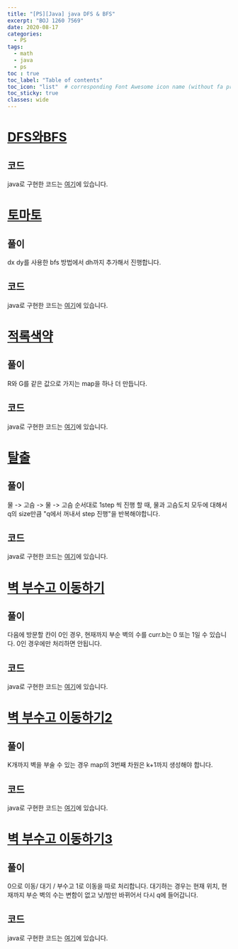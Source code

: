 ```yaml
---
title: "[PS][Java] java DFS & BFS"
excerpt: "BOJ 1260 7569"
date: 2020-08-17
categories:
  - PS
tags:
  - math
  - java
  - ps
toc : true
toc_label: "Table of contents"
toc_icon: "list"  # corresponding Font Awesome icon name (without fa prefix)
toc_sticky: true
classes: wide  
---
```


# [DFS와BFS](boj.kr/1260)
## 코드
java로 구현한 코드는 [여기](https://gist.github.com/niklasjang/073e2de4efe046636fcdb5fadfe449d7)에 있습니다.  

# [토마토](boj.kr/7569)
## 풀이
dx dy를 사용한 bfs 방법에서 dh까지 추가해서 진행합니다.  
## 코드
java로 구현한 코드는 [여기](https://gist.github.com/niklasjang/e0d7a46ecbf95378cf96a97816a887fb)에 있습니다.  

# [적록색약](boj.kr/10026)
## 풀이
R와 G를 같은 값으로 가지는 map을 하나 더 만듭니다. 
## 코드
java로 구현한 코드는 [여기](https://gist.github.com/niklasjang/ef68cfd8c08f7fb53dc60bfd92578ae4)에 있습니다.  

# [탈출](boj.kr/3055)
## 풀이
물 -> 고슴 -> 물 -> 고슴 순서대로 1step 씩 진행 할 때,
물과 고슴도치 모두에 대해서 q의 size만큼 "q에서 꺼내서 step 진행"을 반복해야합니다.  
## 코드
java로 구현한 코드는 [여기](https://gist.github.com/niklasjang/9aedc536c06ed257dabb8559c3a59317)에 있습니다.  

# [벽 부수고 이동하기](boj.kr/2206)
## 풀이
다음에 방문할 칸이 0인 경우, 현재까지 부순 벽의 수를 curr.b는 0 또는 1일 수 있습니다. 0인 경우에만 처리하면 안됩니다. 
## 코드
java로 구현한 코드는 [여기](https://gist.github.com/niklasjang/e70ea42f85f58236c7329069bc9f4c9f)에 있습니다.  


# [벽 부수고 이동하기2](boj.kr/14443)
## 풀이
K개까지 벽을 부술 수 있는 경우 map의 3번째 차원은 k+1까지 생성해야 합니다.  
## 코드
java로 구현한 코드는 [여기](https://gist.github.com/niklasjang/e6b9685fe0c8c5c6951872e8367bf33b)에 있습니다.  

# [벽 부수고 이동하기3](boj.kr/16933)
## 풀이
0으로 이동/ 대기 / 부수고 1로 이동을 따로 처리합니다. 대기하는 경우는 현재 위치, 현재까지 부순 벽의 수는 변함이 없고 낮/밤만 바뀌어서 다시 q에 들어갑니다.   
## 코드
java로 구현한 코드는 [여기](https://gist.github.com/niklasjang/9a0f8bcc4b3b805b2eb1b8b395f969d4)에 있습니다.  

